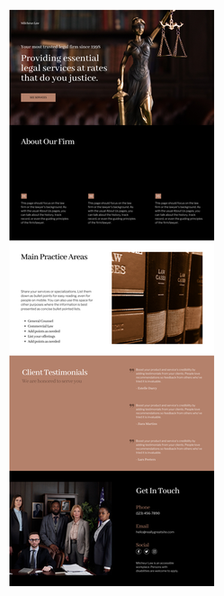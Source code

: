 ![template](https://raw.githubusercontent.com/ShriIraCatalog/resources-two/refs/heads/master/2025/04/20/20250420160146.png)
